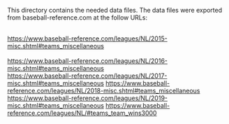 This directory contains the needed data files. The data files were exported from baseball-reference.com at the follow URLs:

<br>https://www.baseball-reference.com/leagues/NL/2015-misc.shtml#teams_miscellaneous<br/>
<br>https://www.baseball-reference.com/leagues/NL/2016-misc.shtml#teams_miscellaneous<br/>
https://www.baseball-reference.com/leagues/NL/2017-misc.shtml#teams_miscellaneous
https://www.baseball-reference.com/leagues/NL/2018-misc.shtml#teams_miscellaneous
https://www.baseball-reference.com/leagues/NL/2019-misc.shtml#teams_miscellaneous
https://www.baseball-reference.com/leagues/NL/#teams_team_wins3000

